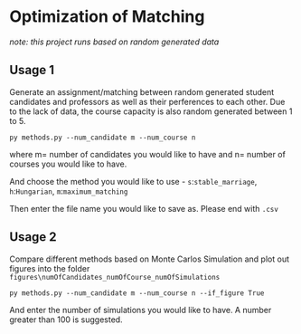# Optimization of Matching

*note: this project runs based on random generated data*

## Usage 1

Generate an assignment/matching between random generated student candidates and professors as well as their perferences to each other. Due to the lack of data, the course capacity is also random generated between 1 to 5.

`py methods.py --num_candidate m --num_course n`

where m= number of candidates you would like to have and n= number of courses you would like to have.

And choose the method you would like to use - `s`:`stable_marriage`, `h`:`Hungarian`, `m`:`maximum_matching`

Then enter the file name you would like to save as. Please end with `.csv`

## Usage 2

Compare different methods based on Monte Carlos Simulation and plot out figures into the folder `figures\numOfCandidates_numOfCourse_numOfSimulations`

`py methods.py --num_candidate m --num_course n --if_figure True`

And enter the number of simulations you would like to have. A number greater than 100 is suggested. 